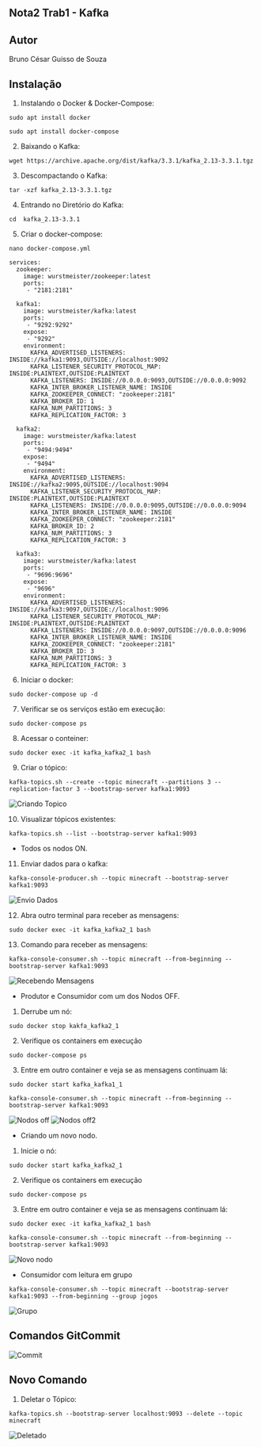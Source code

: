 ## Nota2 Trab1 - Kafka

## Autor
Bruno César Guisso de Souza

## Instalação

1. Instalando o Docker & Docker-Compose:
```
sudo apt install docker
```

```
sudo apt install docker-compose
```

2. Baixando o Kafka:
```
wget https://archive.apache.org/dist/kafka/3.3.1/kafka_2.13-3.3.1.tgz
```

3. Descompactando o Kafka:
```
tar -xzf kafka_2.13-3.3.1.tgz
```

4. Entrando no Diretório do Kafka:
```
cd  kafka_2.13-3.3.1
```

5. Criar o docker-compose:

```
nano docker-compose.yml
```

```
services:
  zookeeper:
    image: wurstmeister/zookeeper:latest
    ports:
     - "2181:2181"

  kafka1:
    image: wurstmeister/kafka:latest
    ports:
     - "9292:9292"
    expose:
     - "9292"
    environment:
      KAFKA_ADVERTISED_LISTENERS: INSIDE://kafka1:9093,OUTSIDE://localhost:9092
      KAFKA_LISTENER_SECURITY_PROTOCOL_MAP: INSIDE:PLAINTEXT,OUTSIDE:PLAINTEXT
      KAFKA_LISTENERS: INSIDE://0.0.0.0:9093,OUTSIDE://0.0.0.0:9092
      KAFKA_INTER_BROKER_LISTENER_NAME: INSIDE
      KAFKA_ZOOKEEPER_CONNECT: "zookeeper:2181"
      KAFKA_BROKER_ID: 1
      KAFKA_NUM_PARTITIONS: 3
      KAFKA_REPLICATION_FACTOR: 3

  kafka2:
    image: wurstmeister/kafka:latest
    ports:
     - "9494:9494"
    expose:
     - "9494"
    environment:
      KAFKA_ADVERTISED_LISTENERS: INSIDE://kafka2:9095,OUTSIDE://localhost:9094
      KAFKA_LISTENER_SECURITY_PROTOCOL_MAP: INSIDE:PLAINTEXT,OUTSIDE:PLAINTEXT
      KAFKA_LISTENERS: INSIDE://0.0.0.0:9095,OUTSIDE://0.0.0.0:9094
      KAFKA_INTER_BROKER_LISTENER_NAME: INSIDE
      KAFKA_ZOOKEEPER_CONNECT: "zookeeper:2181"
      KAFKA_BROKER_ID: 2
      KAFKA_NUM_PARTITIONS: 3
      KAFKA_REPLICATION_FACTOR: 3

  kafka3:
    image: wurstmeister/kafka:latest
    ports:
     - "9696:9696"
    expose:
     - "9696"
    environment:
      KAFKA_ADVERTISED_LISTENERS: INSIDE://kafka3:9097,OUTSIDE://localhost:9096
      KAFKA_LISTENER_SECURITY_PROTOCOL_MAP: INSIDE:PLAINTEXT,OUTSIDE:PLAINTEXT
      KAFKA_LISTENERS: INSIDE://0.0.0.0:9097,OUTSIDE://0.0.0.0:9096
      KAFKA_INTER_BROKER_LISTENER_NAME: INSIDE
      KAFKA_ZOOKEEPER_CONNECT: "zookeeper:2181"
      KAFKA_BROKER_ID: 3
      KAFKA_NUM_PARTITIONS: 3
      KAFKA_REPLICATION_FACTOR: 3
```

6. Iniciar o docker:
```
sudo docker-compose up -d
```

7. Verificar se os serviços estão em execução:
```
sudo docker-compose ps
```

8. Acessar o conteiner:
```
sudo docker exec -it kafka_kafka2_1 bash
```

9. Criar o tópico:
```
kafka-topics.sh --create --topic minecraft --partitions 3 --replication-factor 3 --bootstrap-server kafka1:9093
```

![Criando Topico](imagens/topicocriado.png)

10. Visualizar tópicos existentes:
```
kafka-topics.sh --list --bootstrap-server kafka1:9093
```

- Todos os nodos ON.

11. Enviar dados para o kafka:
```
kafka-console-producer.sh --topic minecraft --bootstrap-server kafka1:9093
```

![Envio Dados](imagens/enviandomsg.png)

12. Abra outro terminal para receber as mensagens:
```
sudo docker exec -it kafka_kafka2_1 bash
```

13. Comando para receber as mensagens:
```
kafka-console-consumer.sh --topic minecraft --from-beginning --bootstrap-server kafka1:9093
```

![Recebendo Mensagens](imagens/mensagensrecebidas.png)

- Produtor e Consumidor com um dos Nodos OFF.
1. Derrube um nó:
```
sudo docker stop kakfa_kafka2_1
```

2. Verifique os containers em execução
```
sudo docker-compose ps
```

3. Entre em outro container e veja se as mensagens continuam lá:
```
sudo docker start kafka_kafka1_1
```

```
kafka-console-consumer.sh --topic minecraft --from-beginning --bootstrap-server kafka1:9093
```

![Nodos off](imagens/derrubandonode.png)
![Nodos off2](imagens/continuam.png)


- Criando um novo nodo.

1. Inicie o nó:
```
sudo docker start kafka_kafka2_1
```

2. Verifique os containers em execução
```
sudo docker-compose ps
```

3. Entre em outro container e veja se as mensagens continuam lá:
```
sudo docker exec -it kafka_kafka2_1 bash
```

```
kafka-console-consumer.sh --topic minecraft --from-beginning --bootstrap-server kafka1:9093
```

![Novo nodo](imagens/novonodo.png)


- Consumidor com leitura em grupo
```
kafka-console-consumer.sh --topic minecraft --bootstrap-server kafka1:9093 --from-beginning --group jogos
```
![Grupo](imagens/topicocomgrupo.png)



## Comandos GitCommit

![Commit](imagens/gitcommit.png)


## Novo Comando

1. Deletar o Tópico:
```
kafka-topics.sh --bootstrap-server localhost:9093 --delete --topic minecraft
```
![Deletado](imagens/deletado.png)


